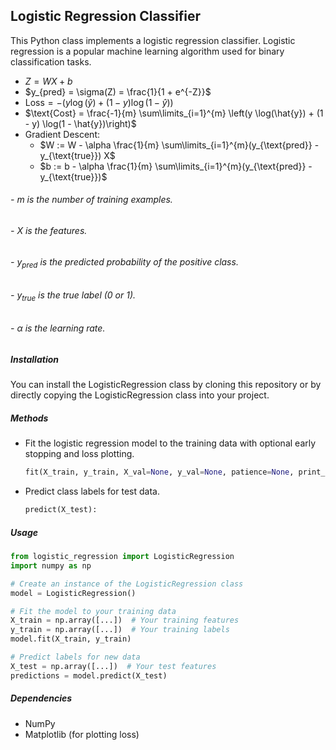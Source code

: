 ## Logistic Regression Classifier
This Python class implements a logistic regression classifier. Logistic regression is a popular machine learning algorithm used for binary classification tasks.
- $Z = WX + b$
- $y_{pred} = \sigma(Z) = \frac{1}{1 + e^{-Z}}$
- $\text{Loss} = -\left(y \log(\hat{y}) + (1 - y) \log(1 - \hat{y})\right)$
- $\text{Cost} = \frac{-1}{m} \sum\limits_{i=1}^{m} \left(y \log(\hat{y}) + (1 - y) \log(1 - \hat{y})\right)$
- Gradient Descent:
  - $W := W - \alpha \frac{1}{m} \sum\limits_{i=1}^{m}(y_{\text{pred}} - y_{\text{true}}) X$
  - $b := b - \alpha \frac{1}{m} \sum\limits_{i=1}^{m}(y_{\text{pred}} - y_{\text{true}})$


###### - $m$ is the number of training examples.
###### - $X$ is the features.
###### - $y_{pred}$ is the predicted probability of the positive class.
###### - $y_{true}$ is the true label (0 or 1).
###### - $\alpha$ is the learning rate.

##### Installation

You can install the LogisticRegression class by cloning this repository or by directly copying the LogisticRegression class into your project.
##### Methods
- Fit the logistic regression model to the training data with optional early stopping and loss plotting.
  ```python
  fit(X_train, y_train, X_val=None, y_val=None, patience=None, print_loss=True, plot_loss=True):
  ```
- Predict class labels for test data.
  ```python
  predict(X_test):
  ```
##### Usage
```python
from logistic_regression import LogisticRegression
import numpy as np

# Create an instance of the LogisticRegression class
model = LogisticRegression()

# Fit the model to your training data
X_train = np.array([...])  # Your training features
y_train = np.array([...])  # Your training labels
model.fit(X_train, y_train)

# Predict labels for new data
X_test = np.array([...])  # Your test features
predictions = model.predict(X_test)

```
##### Dependencies
- NumPy
- Matplotlib (for plotting loss)
